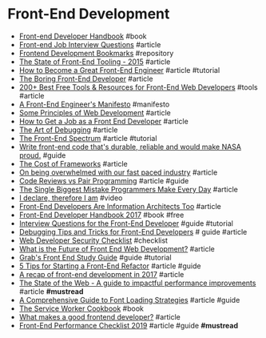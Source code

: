 # Front-End Development

- [Front-end Developer Handbook](http://www.frontendhandbook.com) #book
- [Front-end Job Interview Questions](http://h5bp.github.io/Front-end-Developer-Interview-Questions/#general-questions) #article
- [Frontend Development Bookmarks](https://github.com/dypsilon/frontend-dev-bookmarks) #repository
- [The State of Front-End Tooling - 2015](http://ashleynolan.co.uk/blog/frontend-tooling-survey-2015-results) #article
- [How to Become a Great Front-End Engineer](http://philipwalton.com/articles/how-to-become-a-great-front-end-engineer) #article #tutorial
- [The Boring Front-End Developer](http://thebfed.com) #article
- [200+ Best Free Tools & Resources for Front-End Web Developers](https://medium.com/@ti_asif/200-best-free-tools-resources-for-front-end-web-developers-3fb3c415a643) #tools #article
- [A Front-End Engineer's Manifesto](http://f2em.com) #manifesto
- [Some Principles of Web Development](https://www.42lines.net/2011/10/13/some-principles-of-web-development) #article
- [How to Get a Job as a Front End Developer](https://www.udemy.com/learn-nodejs-by-building-10-projects) #article
- [The Art of Debugging](https://remysharp.com/2015/10/14/the-art-of-debugging) #article
- [The Front-End Spectrum](https://medium.com/@withinsight1/the-front-end-spectrum-c0f30998c9f0) #article #tutorial
- [Write front-end code that's durable, reliable and would make NASA proud.](http://workmanship.io) #guide
- [The Cost of Frameworks](https://aerotwist.com/blog/the-cost-of-frameworks/) #article
- [On being overwhelmed with our fast paced industry](http://wesbos.com/overwhelmed-with-web-development) #article
- [Code Reviews vs Pair Programming](https://blog.mavenhive.in/pair-programming-vs-code-reviews-79f0f1bf926#.9hn1j45ca) #article #guide
- [The Single Biggest Mistake Programmers Make Every Day](https://medium.com/javascript-scene/the-single-biggest-mistake-programmers-make-every-day-62366b432308#.9iycc79pa) #article
- [I declare, therefore I am](https://www.youtube.com/watch?v=fo8Qa1mYu54) #video
- [Front-End Developers Are Information Architects Too](https://24ways.org/2016/front-end-developers-are-information-architects-too) #article
- [Front-End Developer Handbook 2017](https://www.gitbook.com/book/frontendmasters/front-end-handbook-2017/) #book #free
- [Interview Questions for the Front-End Developer](http://www.thatjsdude.com/interview/) #guide #tutorial
- [Debugging Tips and Tricks for Front-End Developers](https://css-tricks.com/debugging-tips-tricks/) # guide #article
- [Web Developer Security Checklist](https://simplesecurity.sensedeep.com/web-developer-security-checklist-f2e4f43c9c56) #checklist
- [What is the Future of Front End Web Development?](https://css-tricks.com/future-front-end-web-development/) #article
- [Grab's Front End Study Guide](http://engineering.grab.com/grabs-front-end-study-guide) #guide #tutorial
- [5 Tips for Starting a Front-End Refactor](https://css-tricks.com/5-tips-starting-front-end-refactor/) #article #guide
- [A recap of front-end development in 2017](https://levelup.gitconnected.com/a-recap-of-front-end-development-in-2017-7072ce99e727) #article
- [The State of the Web - A guide to impactful performance improvements](https://medium.com/@fox/talk-the-state-of-the-web-3e12f8e413b3) #article **#mustread**
- [A Comprehensive Guide to Font Loading Strategies](https://www.zachleat.com/web/comprehensive-webfonts/) #article #guide
- [The Service Worker Cookbook](https://serviceworke.rs) #book
- [What makes a good frontend developer?](https://zellwk.com/blog/good-frontend-developer) #article
- [Front-End Performance Checklist 2019](https://www.smashingmagazine.com/2019/01/front-end-performance-checklist-2019-pdf-pages) #article #guide **#mustread**
